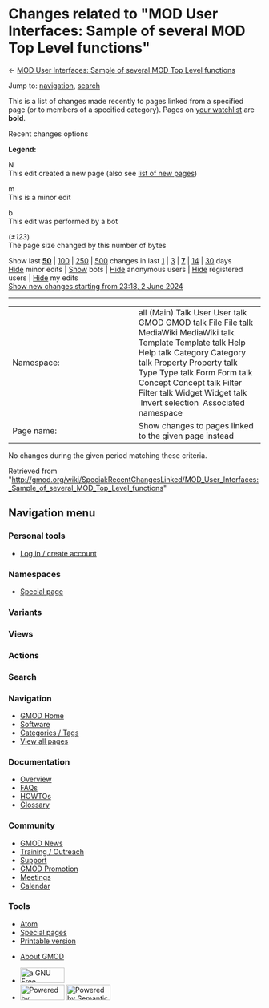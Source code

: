 <div id="mw-page-base" class="noprint">

</div>

<div id="mw-head-base" class="noprint">

</div>

<div id="content" class="mw-body" role="main">

<span id="top"></span>

<div id="mw-js-message" style="display:none;">

</div>



# <span dir="auto">Changes related to "MOD User Interfaces: Sample of several MOD Top Level functions"</span>

<div id="bodyContent">

<div id="contentSub">

← [MOD User Interfaces: Sample of several MOD Top Level
functions](/wiki/MOD_User_Interfaces:_Sample_of_several_MOD_Top_Level_functions "MOD User Interfaces: Sample of several MOD Top Level functions")

</div>

<div id="jump-to-nav" class="mw-jump">

Jump to: [navigation](#mw-navigation), [search](#p-search)

</div>

<div id="mw-content-text">

<div class="mw-specialpage-summary">

This is a list of changes made recently to pages linked from a specified
page (or to members of a specified category). Pages on [your
watchlist](/wiki/Special:Watchlist "Special:Watchlist") are **bold**.

</div>

Recent changes options

<div class="mw-changeslist-legend">

**Legend:**

<div class="mw-collapsible-content">

N  
This edit created a new page (also see [list of new
pages](/wiki/Special:NewPages "Special:NewPages"))

m  
This is a minor edit

b  
This edit was performed by a bot

(*±123*)  
The page size changed by this number of bytes

</div>

</div>

Show last
[**50**](/mediawiki/index.php?title=Special:RecentChangesLinked&limit=50&target=MOD_User_Interfaces%3A_Sample_of_several_MOD_Top_Level_functions "Special:RecentChangesLinked")
\|
[100](/mediawiki/index.php?title=Special:RecentChangesLinked&limit=100&target=MOD_User_Interfaces%3A_Sample_of_several_MOD_Top_Level_functions "Special:RecentChangesLinked")
\|
[250](/mediawiki/index.php?title=Special:RecentChangesLinked&limit=250&target=MOD_User_Interfaces%3A_Sample_of_several_MOD_Top_Level_functions "Special:RecentChangesLinked")
\|
[500](/mediawiki/index.php?title=Special:RecentChangesLinked&limit=500&target=MOD_User_Interfaces%3A_Sample_of_several_MOD_Top_Level_functions "Special:RecentChangesLinked")
changes in last
[1](/mediawiki/index.php?title=Special:RecentChangesLinked&days=1&from=&target=MOD_User_Interfaces%3A_Sample_of_several_MOD_Top_Level_functions "Special:RecentChangesLinked")
\|
[3](/mediawiki/index.php?title=Special:RecentChangesLinked&days=3&from=&target=MOD_User_Interfaces%3A_Sample_of_several_MOD_Top_Level_functions "Special:RecentChangesLinked")
\|
[**7**](/mediawiki/index.php?title=Special:RecentChangesLinked&days=7&from=&target=MOD_User_Interfaces%3A_Sample_of_several_MOD_Top_Level_functions "Special:RecentChangesLinked")
\|
[14](/mediawiki/index.php?title=Special:RecentChangesLinked&days=14&from=&target=MOD_User_Interfaces%3A_Sample_of_several_MOD_Top_Level_functions "Special:RecentChangesLinked")
\|
[30](/mediawiki/index.php?title=Special:RecentChangesLinked&days=30&from=&target=MOD_User_Interfaces%3A_Sample_of_several_MOD_Top_Level_functions "Special:RecentChangesLinked")
days  
[Hide](/mediawiki/index.php?title=Special:RecentChangesLinked&hideminor=1&target=MOD_User_Interfaces%3A_Sample_of_several_MOD_Top_Level_functions "Special:RecentChangesLinked")
minor edits \|
[Show](/mediawiki/index.php?title=Special:RecentChangesLinked&hidebots=0&target=MOD_User_Interfaces%3A_Sample_of_several_MOD_Top_Level_functions "Special:RecentChangesLinked")
bots \|
[Hide](/mediawiki/index.php?title=Special:RecentChangesLinked&hideanons=1&target=MOD_User_Interfaces%3A_Sample_of_several_MOD_Top_Level_functions "Special:RecentChangesLinked")
anonymous users \|
[Hide](/mediawiki/index.php?title=Special:RecentChangesLinked&hideliu=1&target=MOD_User_Interfaces%3A_Sample_of_several_MOD_Top_Level_functions "Special:RecentChangesLinked")
registered users \|
[Hide](/mediawiki/index.php?title=Special:RecentChangesLinked&hidemyself=1&target=MOD_User_Interfaces%3A_Sample_of_several_MOD_Top_Level_functions "Special:RecentChangesLinked")
my edits  
[Show new changes starting from 23:18, 2 June
2024](/mediawiki/index.php?title=Special:RecentChangesLinked&from=20240602231800&target=MOD_User_Interfaces%3A_Sample_of_several_MOD_Top_Level_functions "Special:RecentChangesLinked")

------------------------------------------------------------------------

<table class="mw-recentchanges-table">
<colgroup>
<col style="width: 50%" />
<col style="width: 50%" />
</colgroup>
<tbody>
<tr class="odd">
<td class="mw-label mw-namespace-label">Namespace:</td>
<td class="mw-input">all (Main) Talk User User talk GMOD GMOD talk File
File talk MediaWiki MediaWiki talk Template Template talk Help Help talk
Category Category talk Property Property talk Type Type talk Form Form
talk Concept Concept talk Filter Filter talk Widget Widget talk
 Invert selection
 Associated namespace</td>
</tr>
<tr class="even">
<td class="mw-label mw-target-label">Page name:</td>
<td class="mw-input">Show changes to pages linked to the given page
instead</td>
</tr>
</tbody>
</table>

<div class="mw-changeslist-empty">

No changes during the given period matching these criteria.

</div>

</div>

<div class="printfooter">

Retrieved from
"<http://gmod.org/wiki/Special:RecentChangesLinked/MOD_User_Interfaces:_Sample_of_several_MOD_Top_Level_functions>"

</div>

<div id="catlinks" class="catlinks catlinks-allhidden">

</div>

<div class="visualClear">

</div>

</div>

</div>

<div id="mw-navigation">

## Navigation menu

<div id="mw-head">

<div id="p-personal" role="navigation"
aria-labelledby="p-personal-label">

### Personal tools

- <span id="pt-login"><a
  href="/mediawiki/index.php?title=Special:UserLogin&amp;returnto=Special%3ARecentChangesLinked%2FMOD+User+Interfaces%3A+Sample+of+several+MOD+Top+Level+functions"
  accesskey="o"
  title="You are encouraged to log in; however, it is not mandatory [o]">Log
  in / create account</a></span>

</div>

<div id="left-navigation">

<div id="p-namespaces" class="vectorTabs" role="navigation"
aria-labelledby="p-namespaces-label">

### Namespaces

- <span id="ca-nstab-special">[Special
  page](/wiki/Special:RecentChangesLinked/MOD_User_Interfaces:_Sample_of_several_MOD_Top_Level_functions "This is a special page, you cannot edit the page itself")</span>

</div>

<div id="p-variants" class="vectorMenu emptyPortlet" role="navigation"
aria-labelledby="p-variants-label">

### 

### Variants[](#)

<div class="menu">

</div>

</div>

</div>

<div id="right-navigation">

<div id="p-views" class="vectorTabs emptyPortlet" role="navigation"
aria-labelledby="p-views-label">

### Views

</div>

<div id="p-cactions" class="vectorMenu emptyPortlet" role="navigation"
aria-labelledby="p-cactions-label">

### Actions[](#)

<div class="menu">

</div>

</div>

<div id="p-search" role="search">

### Search

<div id="simpleSearch">

</div>

</div>

</div>

</div>

<div id="mw-panel">

<div id="p-logo" role="banner">

<a href="/wiki/Main_Page"
style="background-image: url(http://gmod.org/images/GMOD-cogs.png);"
title="Visit the main page"></a>

</div>

<div id="p-Navigation" class="portal" role="navigation"
aria-labelledby="p-Navigation-label">

### Navigation

<div class="body">

- <span id="n-GMOD-Home">[GMOD Home](/wiki/Main_Page)</span>
- <span id="n-Software">[Software](/wiki/GMOD_Components)</span>
- <span id="n-Categories-.2F-Tags">[Categories /
  Tags](/wiki/Categories)</span>
- <span id="n-View-all-pages">[View all
  pages](/wiki/Special:AllPages)</span>

</div>

</div>

<div id="p-Documentation" class="portal" role="navigation"
aria-labelledby="p-Documentation-label">

### Documentation

<div class="body">

- <span id="n-Overview">[Overview](/wiki/Overview)</span>
- <span id="n-FAQs">[FAQs](/wiki/Category:FAQ)</span>
- <span id="n-HOWTOs">[HOWTOs](/wiki/Category:HOWTO)</span>
- <span id="n-Glossary">[Glossary](/wiki/Glossary)</span>

</div>

</div>

<div id="p-Community" class="portal" role="navigation"
aria-labelledby="p-Community-label">

### Community

<div class="body">

- <span id="n-GMOD-News">[GMOD News](/wiki/GMOD_News)</span>
- <span id="n-Training-.2F-Outreach">[Training /
  Outreach](/wiki/Training_and_Outreach)</span>
- <span id="n-Support">[Support](/wiki/Support)</span>
- <span id="n-GMOD-Promotion">[GMOD
  Promotion](/wiki/GMOD_Promotion)</span>
- <span id="n-Meetings">[Meetings](/wiki/Meetings)</span>
- <span id="n-Calendar">[Calendar](/wiki/Calendar)</span>

</div>

</div>

<div id="p-tb" class="portal" role="navigation"
aria-labelledby="p-tb-label">

### Tools

<div class="body">

- <span id="feedlinks"><a
  href="http://gmod.org/mediawiki/index.php?title=Special:RecentChangesLinked/MOD_User_Interfaces:_Sample_of_several_MOD_Top_Level_functions&amp;feed=atom"
  id="feed-atom" class="feedlink" rel="alternate"
  type="application/atom+xml" title="Atom feed for this page">Atom</a></span>
- <span id="t-specialpages"><a href="/wiki/Special:SpecialPages" accesskey="q"
  title="A list of all special pages [q]">Special pages</a></span>
- <span id="t-print"><a
  href="/mediawiki/index.php?title=Special:RecentChangesLinked/MOD_User_Interfaces:_Sample_of_several_MOD_Top_Level_functions&amp;printable=yes"
  rel="alternate" accesskey="p"
  title="Printable version of this page [p]">Printable version</a></span>

</div>

</div>

</div>

</div>

<div id="footer" role="contentinfo">

- <span id="footer-places-about">[About
  GMOD](/wiki/GMOD:About "GMOD:About")</span>

<!-- -->

- <span id="footer-copyrightico">[<img src="http://www.gnu.org/graphics/gfdl-logo-small.png" width="88"
  height="31" alt="a GNU Free Documentation License" />](http://www.gnu.org/licenses/fdl-1.3.html)</span>
- <span id="footer-poweredbyico">[<img src="/mediawiki/skins/common/images/poweredby_mediawiki_88x31.png"
  width="88" height="31" alt="Powered by MediaWiki" />](//www.mediawiki.org/)
  [<img
  src="/mediawiki/extensions/SemanticMediaWiki/includes/../resources/images/smw_button.png"
  width="88" height="31" alt="Powered by Semantic MediaWiki" />](https://www.semantic-mediawiki.org/wiki/Semantic_MediaWiki)</span>

<div style="clear:both">

</div>

</div>

